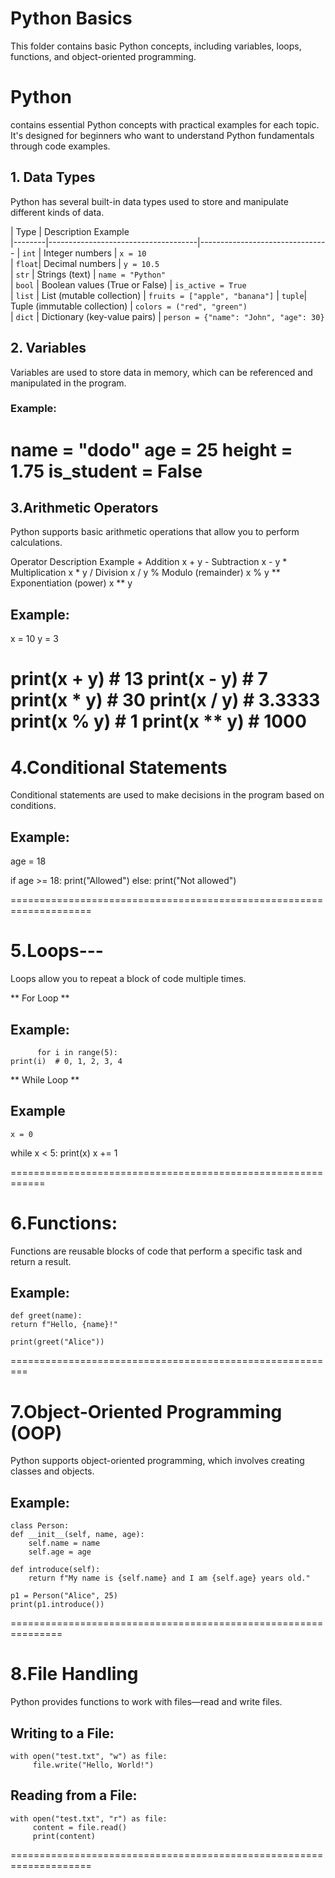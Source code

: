 
# Python Basics  
This folder contains basic Python concepts, including variables, loops, functions, and object-oriented programming.

# Python 

 contains essential Python concepts with practical examples for each topic. It's designed for beginners who want to understand Python fundamentals through code examples.

## 1. Data Types
Python has several built-in data types used to store and manipulate different kinds of data.

| Type   | Description                                Example                        
|--------|-------------------------------------|--------------------------------
| `int`  | Integer numbers                     | `x = 10`                       
| `float`| Decimal numbers                     | `y = 10.5`                     
| `str`  | Strings (text)                      | `name = "Python"`              
| `bool` | Boolean values (True or False)      | `is_active = True`             
| `list` | List (mutable collection)           | `fruits = ["apple", "banana"]` 
| `tuple`| Tuple (immutable collection)        | `colors = ("red", "green")`    
| `dict` | Dictionary (key-value pairs)        | `person = {"name": "John", "age": 30}`

## 2. Variables
 Variables are used to store data in memory, which can be referenced and manipulated in the program.

### Example:

name = "dodo"
age = 25
height = 1.75
is_student = False
=============================================================================
## 3.Arithmetic Operators
 Python supports basic arithmetic operations that allow you to perform calculations.


 Operator                  	       Description	                    Example
    +	                            Addition	                     x + y
    -	                            Subtraction	                     x - y
    *	                            Multiplication                   x * y
    /	                            Division	                     x / y
    %	                            Modulo (remainder)	             x % y
    **	                            Exponentiation (power) 	         x ** y

 ## Example:
x = 10
y = 3

print(x + y)  # 13
print(x - y)  # 7
print(x * y)  # 30
print(x / y)  # 3.3333
print(x % y)  # 1
print(x ** y) # 1000
=======================================================
 # 4.Conditional Statements
  Conditional statements are used to make decisions in the program based on conditions.   
       
 ## Example:
age = 18

if age >= 18:
    print("Allowed")
else:
    print("Not allowed")
     
====================================================================

# 5.Loops---
 Loops allow you to repeat a block of code multiple times.

 ** For Loop ** 
## Example:

          for i in range(5):
    print(i)  # 0, 1, 2, 3, 4
        
** While Loop **
## Example
    x = 0
while x < 5:
    print(x)
    x += 1
    
============================================================
# 6.Functions:
 Functions are reusable blocks of code that perform a specific task and return a result.

## Example:
    def greet(name):
    return f"Hello, {name}!"

    print(greet("Alice"))
 
=========================================================

 # 7.Object-Oriented Programming (OOP)
 Python supports object-oriented programming, which involves creating classes and objects.

## Example:
    class Person:
    def __init__(self, name, age):
        self.name = name
        self.age = age

    def introduce(self):
        return f"My name is {self.name} and I am {self.age} years old."

    p1 = Person("Alice", 25)
    print(p1.introduce())
===============================================================
 # 8.File Handling
 Python provides functions to work with files—read and write files.

 ## Writing to a File:
    with open("test.txt", "w") as file:
         file.write("Hello, World!")
         
         
 ## Reading from a File:
    with open("test.txt", "r") as file:
         content = file.read()
         print(content)
      
====================================================================


